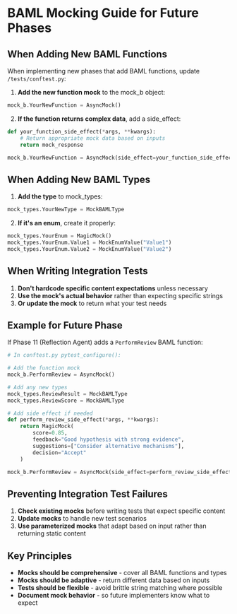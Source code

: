 # BAML Mocking Guide for Future Phases

## When Adding New BAML Functions

When implementing new phases that add BAML functions, update `/tests/conftest.py`:

1. **Add the new function mock** to the mock_b object:
```python
mock_b.YourNewFunction = AsyncMock()
```

2. **If the function returns complex data**, add a side_effect:
```python
def your_function_side_effect(*args, **kwargs):
    # Return appropriate mock data based on inputs
    return mock_response

mock_b.YourNewFunction = AsyncMock(side_effect=your_function_side_effect)
```

## When Adding New BAML Types

1. **Add the type** to mock_types:
```python
mock_types.YourNewType = MockBAMLType
```

2. **If it's an enum**, create it properly:
```python
mock_types.YourEnum = MagicMock()
mock_types.YourEnum.Value1 = MockEnumValue("Value1")
mock_types.YourEnum.Value2 = MockEnumValue("Value2")
```

## When Writing Integration Tests

1. **Don't hardcode specific content expectations** unless necessary
2. **Use the mock's actual behavior** rather than expecting specific strings
3. **Or update the mock** to return what your test needs

## Example for Future Phase

If Phase 11 (Reflection Agent) adds a `PerformReview` BAML function:

```python
# In conftest.py pytest_configure():

# Add the function mock
mock_b.PerformReview = AsyncMock()

# Add any new types
mock_types.ReviewResult = MockBAMLType
mock_types.ReviewScore = MockBAMLType

# Add side effect if needed
def perform_review_side_effect(*args, **kwargs):
    return MagicMock(
        score=0.85,
        feedback="Good hypothesis with strong evidence",
        suggestions=["Consider alternative mechanisms"],
        decision="Accept"
    )

mock_b.PerformReview = AsyncMock(side_effect=perform_review_side_effect)
```

## Preventing Integration Test Failures

1. **Check existing mocks** before writing tests that expect specific content
2. **Update mocks** to handle new test scenarios
3. **Use parameterized mocks** that adapt based on input rather than returning static content

## Key Principles

- **Mocks should be comprehensive** - cover all BAML functions and types
- **Mocks should be adaptive** - return different data based on inputs
- **Tests should be flexible** - avoid brittle string matching where possible
- **Document mock behavior** - so future implementers know what to expect